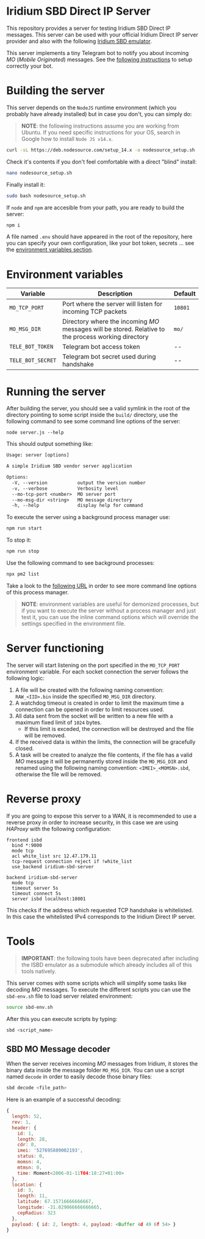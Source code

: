 # Iridium SBD Direct IP Server
This repository provides a server for testing Iridium SBD Direct IP messages. This server can be used with your official Iridium Direct IP server provider and also with the following [Iridium SBD emulator](https://glab.lromeraj.net/ucm/miot/tfm/iridium-sbd-emulator).

This server implements a tiny Telegram bot to notify you about incoming _MO_ (_Mobile Originated_) messages. See the [following instructions](https://glab.lromeraj.net/npm/tele-bot) to setup correctly your bot.

# Building the server

This server depends on the `NodeJS` runtime environment (which you probably have already installed) but in case you don't, you can simply do:

> **NOTE**: the following instructions assume you are working from Ubuntu. If you need specific instructions for your OS, search in Google how to install `Node JS v14.x`.

``` bash
curl -sL https://deb.nodesource.com/setup_14.x -o nodesource_setup.sh
```

Check it's contents if you don't feel comfortable with a direct "blind" install:
``` bash
nano nodesource_setup.sh
```

Finally install it:
``` bash
sudo bash nodesource_setup.sh
```

If `node` and `npm` are accesible from your path, you are ready to build the server:
``` bash
npm i
```

A file named `.env` should have appeared in the root of the repository, here you can specify your own configuration, like your bot token, secrets ... see the [environment variables section](#environment-variables).

# Environment variables
| Variable | Description | Default |
|----|----|----|
| `MO_TCP_PORT` | Port where the server will listen for incoming TCP packets | `10801` |
| `MO_MSG_DIR` | Directory where the incoming _MO_ messages will be stored. Relative to the process working directory | `mo/` |
| `TELE_BOT_TOKEN` | Telegram bot access token | -- |
| `TELE_BOT_SECRET` | Telegram bot secret used during handshake | -- |

# Running the server

After building the server, you should see a valid symlink in the root of the directory pointing to some script inside the `build/` directory, use the following command to see some command line options of the server:
```
node server.js --help
```

This should output something like:
``` txt
Usage: server [options]

A simple Iridium SBD vendor server application

Options:
  -V, --version           output the version number
  -v, --verbose           Verbosity level
  --mo-tcp-port <number>  MO server port
  --mo-msg-dir <string>   MO message directory
  -h, --help              display help for command
```

To execute the server using a background process manager use:
``` bash
npm run start
```

To stop it:
``` bash
npm run stop
```

Use the following command to see background processes:
``` bash
npx pm2 list
```

Take a look to the [following URL](https://pm2.keymetrics.io/docs/usage/process-management/) in order to see more command line options of this process manager.

> **NOTE**: environment variables are useful for demonized processes, but if you want to execute the server without a process manager and just test it, you can use the inline command options which will override the settings specified in the environment file.

# Server functioning

The server will start listening on the port specified in the `MO_TCP_PORT` environment variable. For each socket connection the server follows the following logic:
  1. A file will be created with the following naming convention: `RAW_<IID>.bin` inside the specified `MO_MSG_DIR` directory.
  2. A watchdog timeout is created in order to limit the maximum time a connection can be opened in order to limit resources used.
  3. All data sent from the socket will be written to a new file with a maximum fixed limit of `1024` bytes. 
      - If this limit is exceded, the connection will be destroyed and the file will be removed.
  4. If the received data is within the limits, the connection will be gracefully closed.
  5. A task will be created to analyze the file contents, if the file has a valid _MO_ message it will be permanently stored inside the `MO_MSG_DIR` and renamed using the following naming convention: `<IMEI>_<MOMSN>.sbd`, otherwise the file will be removed.

# Reverse proxy
If you are going to expose this server to a WAN, it is recommended to use a reverse proxy in order to increase security, in this case we are using *HAProxy* with the following configuration:

``` config
frontend isbd
  bind *:9000
  mode tcp
  acl white_list src 12.47.179.11
  tcp-request connection reject if !white_list
  use_backend iridium-sbd-server

backend iridium-sbd-server
  mode tcp
  timeout server 5s
  timeout connect 5s
  server isbd localhost:10801
```

This checks if the address which requested TCP handshake is whitelisted. In this case the whitelisted IPv4 corresponds to the Iridium Direct IP server.

# Tools

> **IMPORTANT**: the following tools have been deprecated after including the ISBD emulator as a submodule which already includes all of this tools natively.
 
This server comes with some scripts which will simplify some tasks like decoding _MO_ messages. To execute the different scripts you can use the `sbd-env.sh` file to load server related environment:
``` bash
source sbd-env.sh
```

After this you can execute scripts by typing:
``` bash
sbd <script_name>
```

## SBD MO Message decoder

When the server receives incoming _MO_ messages from Iridium, it stores the binary data inside the message folder `MO_MSG_DIR`. You can use a script named `decode` in order to easily decode those binary files:
``` bash
sbd decode <file_path>
```

Here is an example of a successful decoding:
``` js
{
  length: 52,
  rev: 1,
  header: {
    id: 1,
    length: 28,
    cdr: 0,
    imei: '527695889002193',
    status: 0,
    momsn: 4,
    mtmsn: 0,
    time: Moment<2006-01-11T04:18:27+01:00>
  },
  location: {
    id: 3,
    length: 11,
    latitude: 67.15716666666667,
    longitude: -31.029066666666665,
    cepRadius: 323
  },
  payload: { id: 2, length: 4, payload: <Buffer 4d 49 6f 54> }
}
```